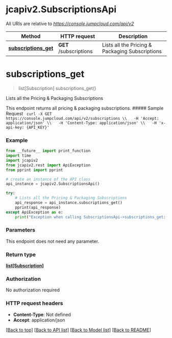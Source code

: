 # jcapiv2.SubscriptionsApi

All URIs are relative to *https://console.jumpcloud.com/api/v2*

Method | HTTP request | Description
------------- | ------------- | -------------
[**subscriptions_get**](SubscriptionsApi.md#subscriptions_get) | **GET** /subscriptions | Lists all the Pricing &amp; Packaging Subscriptions

# **subscriptions_get**
> list[Subscription] subscriptions_get()

Lists all the Pricing & Packaging Subscriptions

This endpoint returns all pricing & packaging subscriptions.  ##### Sample Request  ```  curl -X GET  https://console.jumpcloud.com/api/v2/subscriptions \\   -H 'Accept: application/json' \\   -H 'Content-Type: application/json' \\   -H 'x-api-key: {API_KEY}'   ```

### Example
```python
from __future__ import print_function
import time
import jcapiv2
from jcapiv2.rest import ApiException
from pprint import pprint

# create an instance of the API class
api_instance = jcapiv2.SubscriptionsApi()

try:
    # Lists all the Pricing & Packaging Subscriptions
    api_response = api_instance.subscriptions_get()
    pprint(api_response)
except ApiException as e:
    print("Exception when calling SubscriptionsApi->subscriptions_get: %s\n" % e)
```

### Parameters
This endpoint does not need any parameter.

### Return type

[**list[Subscription]**](Subscription.md)

### Authorization

No authorization required

### HTTP request headers

 - **Content-Type**: Not defined
 - **Accept**: application/json

[[Back to top]](#) [[Back to API list]](../README.md#documentation-for-api-endpoints) [[Back to Model list]](../README.md#documentation-for-models) [[Back to README]](../README.md)

